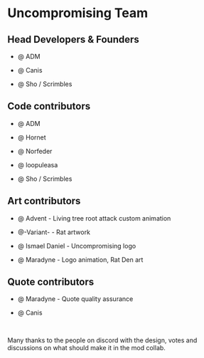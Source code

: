 # Uncompromising Team

## Head Developers & Founders

- @ ADM

- @ Canis

- @ Sho / Scrimbles

## Code contributors

- @ ADM

- @ Hornet

- @ Norfeder

- @ loopuleasa


- @ Sho / Scrimbles

## Art contributors

- @ Advent - Living tree root attack custom animation

- @-Variant- - Rat artwork

- @ Ismael Daniel - Uncompromising logo

- @ Maradyne - Logo animation, Rat Den art

## Quote contributors

- @ Maradyne - Quote quality assurance

- @ Canis

&nbsp;

Many thanks to the people on discord with the design, votes and discussions on what should make it in the mod collab.